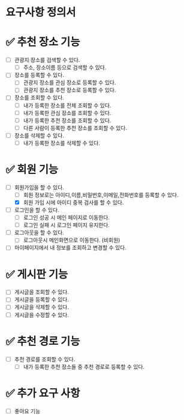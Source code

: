 # 요구사항 정의서

# ✅ 추천 장소 기능

- [ ] 관광지 장소를 검색할 수 있다.
  - [ ] 주소, 장소이름 등으로 검색할 수 있다.
- [ ] 장소를 등록할 수 있다.
  - [ ] 관광지 장소를 관심 장소로 등록할 수 있다.
  - [ ] 관광지 장소를 추천 장소로 등록할 수 있다.
- [ ] 장소를 조회할 수 있다.
  - [ ] 내가 등록한 장소를 전체 조회할 수 있다.
  - [ ] 내가 등록한 관심 장소를 조회할 수 있다.
  - [ ] 내가 등록한 추천 장소를 조회할 수 있다.
  - [ ] 다른 사람이 등록한 추천 장소를 조회할 수 있다.
- [ ] 장소를 삭제할 수 있다.
  - [ ] 내가 등록한 장소를 삭제할 수 있다.

# ✅ 회원 기능

- [ ] 회원가입을 할 수 있다.
  - [ ] 회원 정보로는 아이디,이름,비밀번호,이메일,전화번호를 등록할 수 있다.
  - [x] 회원 가입 시에 아이디 중복 검사를 할 수 있다.
- [ ] 로그인을 할 수 있다.
  - [ ] 로그인 성공 시 메인 페이지로 이동한다.
  - [ ] 로그인 실패 시 로그인 페이지 유지한다.
- [ ] 로그아웃을 할 수 있다.
  - [ ] 로그아웃시 메인화면으로 이동한다. (비회원)
- [ ] 마이페이지에서 내 정보를 조회하고 변경할 수 있다.

# ✅ 게시판 기능

- [ ] 게시글을 조회할 수 있다.
- [ ] 게시글을 등록할 수 있다.
- [ ] 게시글을 삭제할 수 있다.
- [ ] 게시글을 수정할 수 있다.

# ✅ 추천 경로 기능

- [ ] 추천 경로를 조회할 수 있다.
  - [ ] 내가 등록한 추천 장소들 중 추천 경로로 등록할 수 있다.

# ✅ 추가 요구 사항

- [ ] 좋아요 기능
